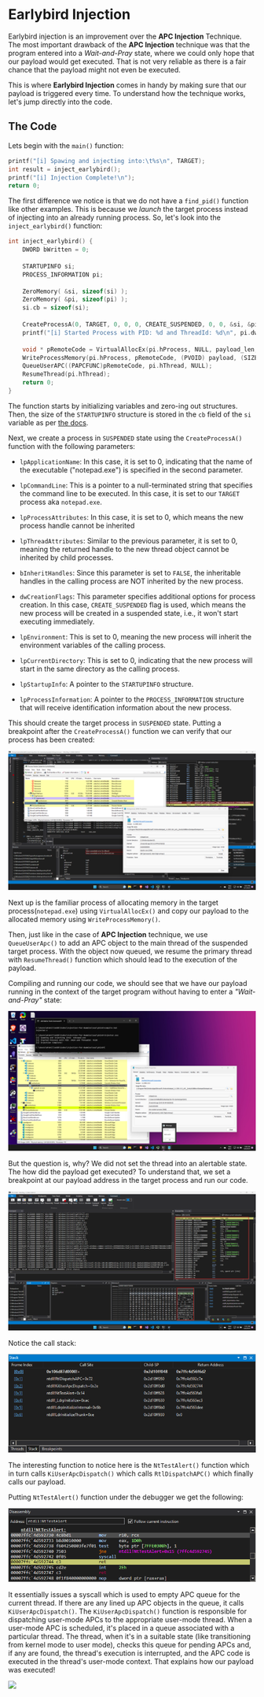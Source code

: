 # Earlybird Injection
Earlybird injection is an improvement over the **APC Injection** Technique. The most important drawback of the **APC Injection** technique was that the program entered into a _Wait-and-Pray_ state, where we could only hope that our payload would get executed. That is not very reliable as there is a fair chance that the payload might not even be executed. 

This is where **Earlybird Injection** comes in handy by making sure that our payload is triggered every time. To understand how the technique works, let's jump directly into the code. 

## The Code
Lets begin with the `main()` function:

```c
printf("[i] Spawing and injecting into:\t%s\n", TARGET);
int result = inject_earlybird();
printf("[i] Injection Complete!\n");
return 0;
```

The first difference we notice is that we do not have a `find_pid()` function like other examples. This is because we _launch_ the target process instead of injecting into an already running process. So, let's look into the `inject_earlybird()` function:

```c
int inject_earlybird() {
    DWORD bWritten = 0;
    
    STARTUPINFO si;
    PROCESS_INFORMATION pi;

    ZeroMemory( &si, sizeof(si) );
    ZeroMemory( &pi, sizeof(pi) );
    si.cb = sizeof(si);

    CreateProcessA(0, TARGET, 0, 0, 0, CREATE_SUSPENDED, 0, 0, &si, &pi);
    printf("[i] Started Process with PID: %d and ThreadId: %d\n", pi.dwProcessId, pi.dwThreadId);

    void * pRemoteCode = VirtualAllocEx(pi.hProcess, NULL, payload_len, MEM_COMMIT, PAGE_EXECUTE_READ);
    WriteProcessMemory(pi.hProcess, pRemoteCode, (PVOID) payload, (SIZE_T) payload_len, (SIZE_T *)&bWritten);
    QueueUserAPC((PAPCFUNC)pRemoteCode, pi.hThread, NULL);
    ResumeThread(pi.hThread);
    return 0;
}
```

The function starts by initializing variables and zero-ing out structures. Then, the size of the `STARTUPINFO` structure is stored in the `cb` field of the `si` variable as per [the docs](https://learn.microsoft.com/en-us/windows/win32/api/processthreadsapi/ns-processthreadsapi-startupinfoa). 

Next, we create a process in `SUSPENDED` state using the `CreateProcessA()` function with the following parameters:
 - `lpApplicationName`: In this case, it is set to 0, indicating that the name of the executable ("notepad.exe") is specified in the second parameter.

- `lpCommandLine`: This is a pointer to a null-terminated string that specifies the command line to be executed. In this case, it is set to our `TARGET` process aka `notepad.exe`.

- `lpProcessAttributes`: In this case, it is set to 0, which means the new process handle cannot be inherited

- `lpThreadAttributes`: Similar to the previous parameter, it is set to 0, meaning the returned handle to the new thread object cannot be inherited by child processes.

- `bInheritHandles`: Since this parameter is set to `FALSE`, the inheritable handles in the calling process are NOT inherited by the new process.

- `dwCreationFlags`: This parameter specifies additional options for process creation. In this case, `CREATE_SUSPENDED` flag is used, which means the new process will be created in a suspended state, i.e., it won't start executing immediately.

- `lpEnvironment`: This is set to 0, meaning the new process will inherit the environment variables of the calling process.

- `lpCurrentDirectory`: This is set to 0, indicating that the new process will start in the same directory as the calling process.

- `lpStartupInfo`: A pointer to the `STARTUPINFO` structure.

- `lpProcessInformation`: A pointer to the `PROCESS_INFORMATION` structure that will receive identification information about the new process.

This should create the target process in `SUSPENDED` state. Putting a breakpoint after the `CreateProcessA()` function we can verify that our process has been created:

![](./imgs/suspended_notepad.png)


Next up is the familiar process of allocating memory in the target process(`notepad.exe`) using `VirtualAllocEx()` and copy our payload to the allocated memory using `WriteProcessMemory()`. 

Then, just like in the case of **APC Injection** technique, we use `QueueUserApc()` to add an APC object to the main thread of the suspended target process. With the object now queued, we resume the primary thread with `ResumeThread()` function which should lead to the execution of the payload. 

Compiling and running our code, we should see that we have our payload running in the context of the target program without having to enter a _"Wait-and-Pray"_ state:

![](./imgs/eartlybird_injection.png)

But the question is, why? We did not set the thread into an alertable state. The how did the payload get executed? To understand that, we set a breakpoint at our payload address in the target process and run our code. 

![](./imgs/earlybird_msgbox_in_mem.png)

Notice the call stack:

![](./imgs/earlybird_callstack.png)

The interesting function to notice here is the `NtTestAlert()` function which in turn calls `KiUserApcDispatch()` which calls `RtlDispatchAPC()` which finally calls our payload. 

Putting `NtTestAlert()` function under the debugger we get the following:

![](./imgs/earlybird_nttestalert.png)

It essentially issues a syscall which is used to empty APC queue for the current thread. If there are any lined up APC objects in the queue, it calls `KiUserApcDispatch()`. The `KiUserApcDispatch()` function is responsible for dispatching user-mode APCs to the appropriate user-mode thread. When a user-mode APC is scheduled, it's placed in a queue associated with a particular thread. The thread, when it's in a suitable state (like transitioning from kernel mode to user mode), checks this queue for pending APCs and, if any are found, the thread's execution is interrupted, and the APC code is executed in the thread's user-mode context. That explains how our payload was executed! 

![](https://i.insider.com/5abb9e6a3216741c008b462d?width=600)
